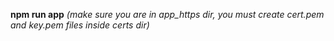 **npm run app** _(make sure you are in app_https dir, you must create cert.pem and key.pem files inside certs dir)_